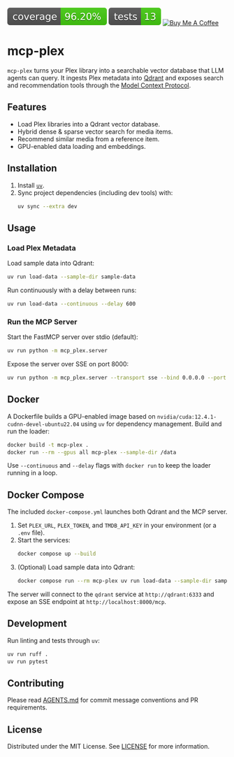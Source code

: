 ![coverage](https://raw.githubusercontent.com/constructorfleet/mcp-plex/coveragebadges/coverage.svg)
![tests](https://raw.githubusercontent.com/constructorfleet/mcp-plex/coveragebadges/tests.svg)
[![Buy Me A Coffee](https://img.shields.io/badge/Buy%20Me%20a%20Coffee-donate-yellow?logo=buy-me-a-coffee&logoColor=white)](https://www.buymeacoffee.com/constructorfleet)

# mcp-plex

`mcp-plex` turns your Plex library into a searchable vector database that LLM agents can query.
It ingests Plex metadata into [Qdrant](https://qdrant.tech/) and exposes search and recommendation
tools through the [Model Context Protocol](https://github.com/modelcontextprotocol).

## Features
- Load Plex libraries into a Qdrant vector database.
- Hybrid dense & sparse vector search for media items.
- Recommend similar media from a reference item.
- GPU-enabled data loading and embeddings.

## Installation
1. Install [`uv`](https://github.com/astral-sh/uv).
2. Sync project dependencies (including dev tools) with:
   ```bash
   uv sync --extra dev
   ```

## Usage
### Load Plex Metadata
Load sample data into Qdrant:
```bash
uv run load-data --sample-dir sample-data
```

Run continuously with a delay between runs:
```bash
uv run load-data --continuous --delay 600
```

### Run the MCP Server
Start the FastMCP server over stdio (default):
```bash
uv run python -m mcp_plex.server
```
Expose the server over SSE on port 8000:
```bash
uv run python -m mcp_plex.server --transport sse --bind 0.0.0.0 --port 8000 --mount /mcp
```

## Docker
A Dockerfile builds a GPU-enabled image based on
`nvidia/cuda:12.4.1-cudnn-devel-ubuntu22.04` using `uv` for dependency
management. Build and run the loader:
```bash
docker build -t mcp-plex .
docker run --rm --gpus all mcp-plex --sample-dir /data
```
Use `--continuous` and `--delay` flags with `docker run` to keep the loader
running in a loop.

## Docker Compose
The included `docker-compose.yml` launches both Qdrant and the MCP server.

1. Set `PLEX_URL`, `PLEX_TOKEN`, and `TMDB_API_KEY` in your environment (or a `.env` file).
2. Start the services:
   ```bash
   docker compose up --build
   ```
3. (Optional) Load sample data into Qdrant:
   ```bash
   docker compose run --rm mcp-plex uv run load-data --sample-dir sample-data
   ```

The server will connect to the `qdrant` service at `http://qdrant:6333` and
expose an SSE endpoint at `http://localhost:8000/mcp`.

## Development
Run linting and tests through `uv`:
```bash
uv run ruff .
uv run pytest
```

## Contributing
Please read [AGENTS.md](AGENTS.md) for commit message conventions and PR
requirements.

## License
Distributed under the MIT License. See [LICENSE](LICENSE) for more information.
